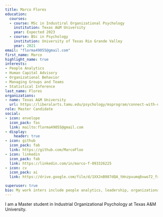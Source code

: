 ```yaml
---
title: Marco Flores
education:
  courses:
  - course: MSc in Industiral Organizational Psychology
    institution: Texas A&M University
    year: Expected 2023
  - course: BSc in Psychology
    institution: University of Texas Rio Grande Valley
    year: 2021
email: "florma49055@gmail.com"
first_name: Marco
highlight_name: true
interests:
- People Analytics
- Human Capital Advisory
- Organizational Behavior
- Managing Groups and Teams
- Statistical Inference
last_name: Flores
organizations:
- name: Texas A&M University
  url: https://liberalarts.tamu.edu/psychology/msprogram/connect-with-us/#students
role: Master Candidate
social:
- icon: envelope
  icon_pack: fas
  link: mailto:florma49055@gmail.com
- display:
    header: true
- icon: github
  icon_pack: fab
  link: https://github.com/MarcoFloo
- icon: linkedin
  icon_pack: fab
  link: https://linkedin.com/in/marco-f-093326225
- icon: cv
  icon_pack: ai
  link: https://drive.google.com/file/d/1XXJnB987dQA_tHnzpxumq8vwo72_fxpQ/view?usp=sharing

superuser: true
bio: My work inters include people analytics, leadership, organizational behavior
---
```


I am a Master student in Industrial Organizational Psychology at Texas A&M University.
